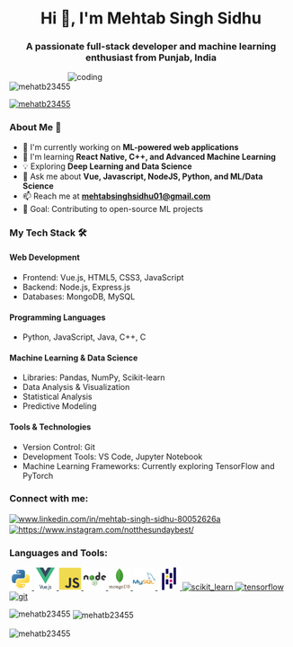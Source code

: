 <h1 align="center">Hi 👋, I'm Mehtab Singh Sidhu</h1>
<h3 align="center">A passionate full-stack developer and machine learning enthusiast from Punjab, India</h3>

<img align="right" alt="coding" width="400" src="https://www.youtube.com/redirect?event=video_description&redir_token=QUFFLUhqbFNjWk9seENEZ3J0a2d6X2Y2MDJZT3k4NnFNUXxBQ3Jtc0trbzhDTUNYT0tlTWhPUkFJWnlnbnI0emlqeEdQTnd1RktzUDNuM1RPbU5tUEpNYXVRUTFDR3hjZzh0NVd3S2s0X1hqQlQtZHUyOW1UWjhmNENLRERCcm5KQVdSTFZRNkJVbGVvMmxpRjNHeDdqa09Fdw&q=https%3A%2F%2Fuser-images.githubusercontent.com%2F55389276%2F140866485-8fb1c876-9a8f-4d6a-98dc-08c4981eaf70.gif&v=HD4cnRuSGN0">

<p align="left"> <img src="https://komarev.com/ghpvc/?username=mehatb23455&label=Profile%20views&color=0e75b6&style=flat" alt="mehatb23455" /> </p>

<p align="left"> <a href="https://github.com/ryo-ma/github-profile-trophy"><img src="https://github-profile-trophy.vercel.app/?username=mehatb23455" alt="mehatb23455" /></a> </p>

### About Me 🚀
- 🔭 I'm currently working on **ML-powered web applications**
- 🌱 I'm learning **React Native, C++, and Advanced Machine Learning**
- 💡 Exploring **Deep Learning and Data Science**
- 💬 Ask me about **Vue, Javascript, NodeJS, Python, and ML/Data Science**
- 📫 Reach me at **mehtabsinghsidhu01@gmail.com**
- 🎯 Goal: Contributing to open-source ML projects

### My Tech Stack 🛠️

#### Web Development
- Frontend: Vue.js, HTML5, CSS3, JavaScript
- Backend: Node.js, Express.js
- Databases: MongoDB, MySQL

#### Programming Languages
- Python, JavaScript, Java, C++, C

#### Machine Learning & Data Science
- Libraries: Pandas, NumPy, Scikit-learn
- Data Analysis & Visualization
- Statistical Analysis
- Predictive Modeling

#### Tools & Technologies
- Version Control: Git
- Development Tools: VS Code, Jupyter Notebook
- Machine Learning Frameworks: Currently exploring TensorFlow and PyTorch

<h3 align="left">Connect with me:</h3>
<p align="left">
<a href="https://linkedin.com/in/www.linkedin.com/in/mehtab-singh-sidhu-80052626a" target="blank"><img align="center" src="https://raw.githubusercontent.com/rahuldkjain/github-profile-readme-generator/master/src/images/icons/Social/linked-in-alt.svg" alt="www.linkedin.com/in/mehtab-singh-sidhu-80052626a" height="30" width="40" /></a>
<a href="https://instagram.com/https://www.instagram.com/notthesundaybest/" target="blank"><img align="center" src="https://raw.githubusercontent.com/rahuldkjain/github-profile-readme-generator/master/src/images/icons/Social/instagram.svg" alt="https://www.instagram.com/notthesundaybest/" height="30" width="40" /></a>
</p>

<h3 align="left">Languages and Tools:</h3>
<p align="left"> 
<a href="https://www.python.org" target="_blank" rel="noreferrer"> <img src="https://raw.githubusercontent.com/devicons/devicon/master/icons/python/python-original.svg" alt="python" width="40" height="40"/> </a>
<a href="https://vuejs.org/" target="_blank" rel="noreferrer"> <img src="https://raw.githubusercontent.com/devicons/devicon/master/icons/vuejs/vuejs-original-wordmark.svg" alt="vuejs" width="40" height="40"/> </a>
<a href="https://developer.mozilla.org/en-US/docs/Web/JavaScript" target="_blank" rel="noreferrer"> <img src="https://raw.githubusercontent.com/devicons/devicon/master/icons/javascript/javascript-original.svg" alt="javascript" width="40" height="40"/> </a>
<a href="https://nodejs.org" target="_blank" rel="noreferrer"> <img src="https://raw.githubusercontent.com/devicons/devicon/master/icons/nodejs/nodejs-original-wordmark.svg" alt="nodejs" width="40" height="40"/> </a>
<a href="https://www.mongodb.com/" target="_blank" rel="noreferrer"> <img src="https://raw.githubusercontent.com/devicons/devicon/master/icons/mongodb/mongodb-original-wordmark.svg" alt="mongodb" width="40" height="40"/> </a>
<a href="https://www.mysql.com/" target="_blank" rel="noreferrer"> <img src="https://raw.githubusercontent.com/devicons/devicon/master/icons/mysql/mysql-original-wordmark.svg" alt="mysql" width="40" height="40"/> </a>
<a href="https://pandas.pydata.org/" target="_blank" rel="noreferrer"> <img src="https://raw.githubusercontent.com/devicons/devicon/2ae2a900d2f041da66e950e4d48052658d850630/icons/pandas/pandas-original.svg" alt="pandas" width="40" height="40"/> </a>
<a href="https://scikit-learn.org/" target="_blank" rel="noreferrer"> <img src="https://upload.wikimedia.org/wikipedia/commons/0/05/Scikit_learn_logo_small.svg" alt="scikit_learn" width="40" height="40"/> </a>
<a href="https://www.tensorflow.org" target="_blank" rel="noreferrer"> <img src="https://www.vectorlogo.zone/logos/tensorflow/tensorflow-icon.svg" alt="tensorflow" width="40" height="40"/> </a>
<a href="https://git-scm.com/" target="_blank" rel="noreferrer"> <img src="https://www.vectorlogo.zone/logos/git-scm/git-scm-icon.svg" alt="git" width="40" height="40"/> </a>
</p>

<p><img align="left" src="https://github-readme-stats.vercel.app/api/top-langs?username=mehatb23455&show_icons=true&locale=en&layout=compact" alt="mehatb23455" /></p>

<p>&nbsp;<img align="center" src="https://github-readme-stats.vercel.app/api?username=mehatb23455&show_icons=true&locale=en" alt="mehatb23455" /></p>

<p><img align="center" src="https://github-readme-streak-stats.herokuapp.com/?user=mehatb23455&" alt="mehatb23455" /></p>
